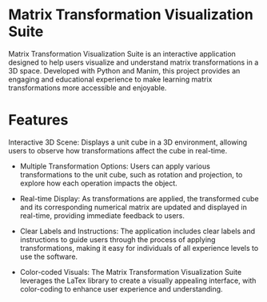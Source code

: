 # Matrix Transformation Visualization Suite
Matrix Transformation Visualization Suite is an interactive application designed to help users visualize and understand matrix transformations in a 3D space. Developed with Python and Manim, this project provides an engaging and educational experience to make learning matrix transformations more accessible and enjoyable.

# Features
Interactive 3D Scene: Displays a unit cube in a 3D environment, allowing users to observe how transformations affect the cube in real-time.

- Multiple Transformation Options: 
Users can apply various transformations to the unit cube, such as rotation and projection, to explore how each operation impacts the object.

- Real-time Display:
As transformations are applied, the transformed cube and its corresponding numerical matrix are updated and displayed in real-time, providing immediate feedback to users.

- Clear Labels and Instructions: 
The application includes clear labels and instructions to guide users through the process of applying transformations, making it easy for individuals of all experience levels to use the software.

- Color-coded Visuals:
The Matrix Transformation Visualization Suite leverages the LaTex library to create a visually appealing interface, with color-coding to enhance user experience and understanding.
